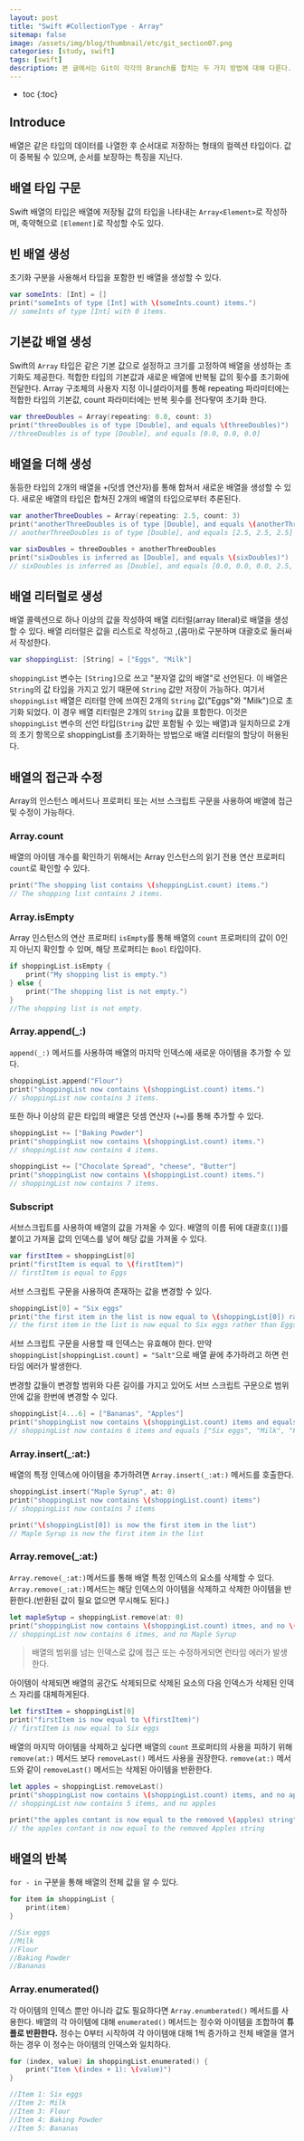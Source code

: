 ```yaml
---
layout: post
title: "Swift #CollectionType - Array"
sitemap: false
image: /assets/img/blog/thumbnail/etc/git_section07.png
categories: [study, swift]
tags: [swift]
description: 본 글에서는 Git이 각각의 Branch를 합치는 두 가지 방법에 대해 다룬다.
---
```


* toc
{:toc}

## Introduce
배열은 같은 타입의 데이터를 나열한 후 순서대로 저장하는 형태의 컬렉션 타입이다. 값이 중복될 수 있으며, 순서를 보장하는 특징을 지닌다.

## 배열 타입 구문
Swift 배열의 타입은 배열에 저장될 값의 타입을 나타내는 `Array<Element>`로 작성하며, 축약혁으로 `[Element]`로 작성할 수도 있다.

## 빈 배열 생성
초기화 구분을 사용해서 타입을 포함한 빈 배열을 생성할 수 있다.
```Swift
var someInts: [Int] = []
print("someInts of type [Int] with \(someInts.count) items.")   
// someInts of type [Int] with 0 items.
```

## 기본값 배열 생성
Swift의 `Array` 타입은 같은 기본 값으로 설정하고 크기를 고정하여 배열을 생성하는 초기화도 제공한다. 적합한 타입의 기본값과 새로운 배열에 반복될 값의 횟수를 초기화에 전달한다.
Array 구조체의 사용자 지정 이니셜라이저를 통해 repeating 파라미터에는 적합한 타입의 기본값, count 파라미터에는 반복 횟수를 전다랗여 초기화 한다.

```Swift
var threeDoubles = Array(repeating: 0.0, count: 3)
print("threeDoubles is of type [Double], and equals \(threeDoubles)")
//threeDoubles is of type [Double], and equals [0.0, 0.0, 0.0]
```

## 배열을 더해 생성
동등한 타입의 2개의 배열을 `+`(덧셈 연산자)를 통해 합쳐서 새로운 배열을 생성할 수 있다. 새로운 배열의 타입은 합쳐진 2개의 배열의 타입으로부터 추론된다.
```Swift
var anotherThreeDoubles = Array(repeating: 2.5, count: 3)
print("anotherThreeDoubles is of type [Double], and equals \(anotherThreeDoubles)")
// anotherThreeDoubles is of type [Double], and equals [2.5, 2.5, 2.5]

var sixDoubles = threeDoubles + anotherThreeDoubles
print("sixDoubles is inferred as [Double], and equals \(sixDoubles)")
// sixDoubles is inferred as [Double], and equals [0.0, 0.0, 0.0, 2.5, 2.5, 2.5]
```

## 배열 리터럴로 생성
배열 콜렉션으로 하나 이상의 값을 작성하여 배열 리터럴(array literal)로 배열을 생성할 수 있다. 배열 리터럴은 값을 리스트로 작성하고 ,(콤마)로 구분하며 대괄호로 둘러싸서 작성한다.
```Swift
var shoppingList: [String] = ["Eggs", "Milk"]
```
`shoppingList` 변수는 `[String]`으로 쓰고 "분자열 값의 배열"로 선언된다. 이 배열은 `String`의 값 타입을 가지고 있기 때문에 `String` 값만 저장이 가능하다. 여기서 `shoppingList` 배열은 리터럴 안에 쓰여진 2개의 `String` 값("Eggs"와 "Milk")으로 초기화 되었다. 
이 경우 배열 리터럴은 2개의 `String` 값을 포함한다. 이것은 `shoppingList` 변수의 선언 타입(`String` 값만 포함될 수 있는 배열)과 일치하므로 2개의 초기 항목으로 shoppingList를 초기화하는 방법으로 배열 리터럴의 할당이 허용된다.

## 배열의 접근과 수정
Array의 인스턴스 메서드나 프로퍼티 또는 서브 스크립트 구문을 사용하여 배열에 접근 및 수정이 가능하다. 

### Array.count
배열의 아이템 개수를 확인하기 위해서는 Array 인스턴스의 읽기 전용 연산 프로퍼티 `count`로 확인할 수 있다.
```Swift
print("The shopping list contains \(shoppingList.count) items.")
// The shopping list contains 2 items.
```

### Array.isEmpty
Array 인스턴스의 연산 프로퍼티 `isEmpty`를 통해 배열의 `count` 프로퍼티의 값이 0인지 아닌지 확인할 수 있며, 해당 프로퍼티는 `Bool` 타입이다.
```Swift
if shoppingList.isEmpty {
    print("My shopping list is empty.")
} else {
    print("The shopping list is not empty.")
}
//The shopping list is not empty.
```

### Array.append(_:)
`append(_:)` 메서드를 사용하여 배열의 마지막 인덱스에 새로운 아이템을 추가할 수 있다.
```Swift
shoppingList.append("Flour")
print("shoppingList now contains \(shoppingList.count) items.")
// shoppingList now contains 3 items.
```

또한 하나 이상의 같은 타입의 배열은 덧셈 연산자 (`+=`)를 통해 추가할 수 있다.
```Swift
shoppingList += ["Baking Powder"]
print("shoppingList now contains \(shoppingList.count) items.")
// shoppingList now contains 4 items.

shoppingList += ["Chocolate Spread", "cheese", "Butter"]
print("shoppingList now contains \(shoppingList.count) items.")
// shoppingList now contains 7 items.
```

### Subscript
서브스크립트를 사용하여 배열의 값을 가져올 수 있다. 배열의 이름 뒤에 대괄호(`[]`)를 붙이고 가져올 값의 인덱스를 넣어 해당 값을 가져올 수 있다.
```Swift
var firstItem = shoppingList[0]
print("firstItem is equal to \(firstItem)")
// firstItem is equal to Eggs
```

서브 스크립트 구문을 사용하여 존재하는 값을 변경할 수 있다.
```Swift
shoppingList[0] = "Six eggs"
print("the first item in the list is now equal to \(shoppingList[0]) rather than \(firstItem)")
// the first item in the list is now equal to Six eggs rather than Eggs
```

서브 스크립트 구문을 사용할 때 인덱스는 유효해야 한다. 만약 `shoppingList[shoppingList.count] = "Salt"`으로 배열 끝에 추가하려고 하면 런타임 에러가 발생한다.   

변경할 값들이 변경할 범위와 다른 길이를 가지고 있어도 서브 스크립트 구문으로 범위 안에 값을 한번에 변경할 수 있다.
```Swift
shoppingList[4...6] = ["Bananas", "Apples"]
print("shoppingList now contains \(shoppingList.count) items and equals \(shoppingList)")
// shoppingList now contains 6 items and equals ["Six eggs", "Milk", "Flour", "Baking Powder", "Bananas", "Apples"]
```

### Array.insert(_:at:)
배열의 특정 인덱스에 아이템을 추가하려면 `Array.insert(_:at:)` 메서드를 호출한다.
```Swift
shoppingList.insert("Maple Syrup", at: 0)
print("shoppingList now contains \(shoppingList.count) items")
// shoppingList now contains 7 items

print("\(shoppingList[0]) is now the first item in the list")
// Maple Syrup is now the first item in the list
```

### Array.remove(_:at:)
`Array.remove(_:at:)`메서드를 통해 배열 특정 인덱스의 요소를 삭제할 수 있다. `Array.remove(_:at:)`메서드는 해당 인덱스의 아이템을 삭제하고 삭제한 아이템을 반환한다.(반환된 값이 필요 없으면 무시해도 된다.)
```Swift
let mapleSytup = shoppingList.remove(at: 0)
print("shoppingList now contains \(shoppingList.count) itmes, and no \(mapleSytup)")
// shoppingList now contains 6 itmes, and no Maple Syrup
```
> 배열의 범위를 넘는 인덱스로 값에 접근 또는 수정하게되면 런타임 에러가 발생한다. 

아이템이 삭제되면 배열의 공간도 삭제되므로 삭제된 요소의 다음 인덱스가 삭제된 인덱스 자리를 대체하게된다.
```Swift
let firstItem = shoppingList[0]
print("firstItem is now equal to \(firstItem)")
// firstItem is now equal to Six eggs
```

배열의 마지막 아이템을 삭제하고 싶다면 배열의 `count` 프로퍼티의 사용을 피하기 위해 `remove(at:)` 메서드 보다 `removeLast()` 메서드 사용을 권장한다. `remove(at:)` 메서드와 같이 `removeLast()` 메서드는 삭제된 아이템을 반환한다. 
```Swift
let apples = shoppingList.removeLast()
print("shoppingList now contains \(shoppingList.count) items, and no apples")
// shoppingList now contains 5 items, and no apples

print("the apples contant is now equal to the removed \(apples) string")
// the apples contant is now equal to the removed Apples string
```

## 배열의 반복
`for - in` 구분을 통해 배열의 전체 값을 알 수 있다.
```Swift
for item in shoppingList {
    print(item)
}

//Six eggs
//Milk
//Flour
//Baking Powder
//Bananas
```

### Array.enumerated()
각 아이템의 인덱스 뿐만 아니라 값도 필요하다면 `Array.enumberated()` 메서드를 사용한다. 배열의 각 아이템에 대해 `enumerated()` 메서드는 정수와 아이템을 조합하여 __튜플로 반환한다.__ 정수는 0부터 시작하여 각 아이템애 대해 1씩 증가하고 전체 배열을 열거하는 경우 이 정수는 아이템의 인덱스와 일치하다. 
```Swift
for (index, value) in shoppingList.enumerated() {
    print("Item \(index + 1): \(value)")
}

//Item 1: Six eggs
//Item 2: Milk
//Item 3: Flour
//Item 4: Baking Powder
//Item 5: Bananas
```
